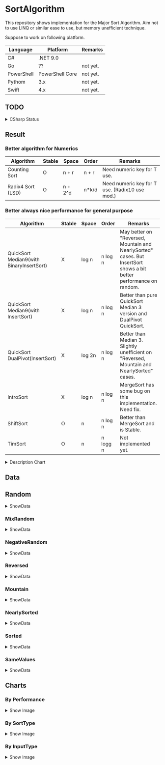 # SortAlgorithm

This repository shows implementation for the Major Sort Algorithm.
Aim not to use LINQ or similar ease to use, but memory unefficient technique.

Suppose to work on following platform.

| Language | Platform | Remarks |
| ---- | ---- | ---- |
| C# | .NET 9.0 |
| Go | ?? | not yet.|
| PowerShell | PowerShell Core | not yet.|
| Pythom | 3.x | not yet.|
| Swift | 4.x | not yet.|

## TODO

<details>
<summary>CSharp Status</summary>

### Implementation

#### Exchange Sort

* [x] BubbleSort
* [x] OddEvenSort
* [x] CocktailShakerSort
  * [x] Optimized
  * [x] Normal
* [x] CombSort
* [x] StoogeSort
* [x] SlowSort
* [x] GnomeSort
  * [x] Optimized
  * [x] Normal
  * [x] Nearly Optimized
  * [x] Unefficient
* [x] StoogeSort
* [x] SlowSort

#### Selection Sort

* [x] SelectionSort
* [x] HeapSort
* [x] CycleSort

#### Insertion Sort

* [x] InsertSort
* [x] BinaryInsertSort
* [x] ShellSort
* [x] BinaryTreeSort

#### Partition Sort (+Exchange Sort)

* [x] QuickSort Median3
* [x] QuickSort Median9
* [x] QuickSort DualPivot
* [x] QuickSort Median3 + Insert
* [x] QuickSort Median9 + Insert
* [x] QuickSort DualPivot + Insert
* [x] QuickSort Median3 + BinaryInsert
* [x] QuickSort Median9 + BinaryInsert
* [x] QuickSort DualPivot + BinaryInsert

#### Merge Sort

* [x] MergeSort
  * [x] Optimized
  * [x] Normal
* [x] ShiftSort
* [x] DropMergeSort

#### Distributed Sort

* [x] BucketSort
  * [x] Int only
  * [x] T
* [x] RadixLSD10Sort
* [x] RadixLSD4Sort
* [x] CountingSort

#### Hybrid Sort

* [x] IntroSortMedian9 (Quick + Heap + Insert)
* [ ] TimSort (Merge + Insert) : WIP

#### Other Sort

* [x] PancakeSort

### Benchmark

* [ ] Benchmark : WIP

### Tests

* [x] UnitTest

### Data

* [x] CSV
* [x] Chart

</details>

## Result

### Better algorithm for Numerics

Algorithm | Stable | Space | Order | Remarks
---- | ---- | ---- | ---- | ----
Counting Sort | O | n + r | n + r | Need numeric key for T use.
Radix4 Sort (LSD) | O | n + 2^d | n*k/d | Need numeric key for T use. (Radix10 use mod.)

### Better always nice performance for general purpose

Algorithm | Stable | Space | Order | Remarks
---- | ---- | ---- | ---- | ----
QuickSort Median9(with BinaryInsertSort) | X | log n | n log n | May better on "Reversed, Mountain and NearlySorted" cases. But InsertSort shows a bit better performance on random.
QuickSort Median9(with InsertSort) | X | log n | n log n | Better than pure QuickSort Median 3 version and DualPivot QuickSort.
QuickSort DualPivot(InsertSort) | X | log 2n | n log n | Better than Median 3. Slightly unefficient on "Reversed, Mountain and NearlySorted" cases.
IntroSort | X | log n | n log n | MergeSort has some bug on this implementation. Need fix.
ShiftSort | O | n | n log n | Better than MergeSort and is Stable.
TimSort | O | n | n logg n | Not implemented yet.

<details>
<summary>Description Chart</summary>

![](images/all.png)
![](images/by_performance/better_onlogn.png)

</details>

## Data

## Random

<details>
<summary>ShowData</summary>

#### Size : 100

InputType | ArraySize | IsSorted | SortType | Algorithm | IndexAccessCount | CompareCount | SwapCount
---- | ---- | ---- | ---- | ---- | ---- | ---- | ----
Random | 100 | True | Exchange | BubbleSort | 4950 | 4950 | 2061
Random | 100 | True | Exchange | OddEvenSort | 4752 | 4752 | 2061
Random | 100 | True | Exchange | CocktailShakerSort | 2968 | 2968 | 2061
Random | 100 | True | Exchange | CocktailShakerSort2 | 3519 | 3519 | 2061
Random | 100 | True | Exchange | CombSort | 1294 | 1294 | 230
Random | 100 | True | Exchange | CycleSort | 14321 | 14377 | 99
Random | 100 | True | Exchange | StoogeSort | 4950 | 4950 | 2061
Random | 100 | True | Exchange | SlowSort | 1795978 | 1795978 | 1931
Random | 100 | True | Exchange | GnomeSort | 2161 | 2061 | 2061
Random | 100 | True | Exchange | GnomeSort1 | 4213 | 4213 | 2061
Random | 100 | True | Exchange | GnomeSort2 | 2059 | 2152 | 2061
Random | 100 | True | Exchange | GnomeSort3 | 4222 | 4222 | 2061
Random | 100 | True | Selection | SelectionSort | 4950 | 4950 | 100
Random | 100 | True | Selection | HeapSort | 733 | 1081 | 639
Random | 100 | True | Insertion | InsertSort | 2061 | 2061 | 2061
Random | 100 | True | Insertion | BinaryInsertSort | 2790 | 531 | 2160
Random | 100 | True | Insertion | ShellSort | 432 | 282 | 432
Random | 100 | True | Insertion | BinaryTreeSort | 100 | 662 | 0
Random | 100 | True | Partition | QuickSortMedian3 | 415 | 709 | 211
Random | 100 | True | Partition | QuickSortMedian9 | 301 | 1182 | 225
Random | 100 | True | Partition | QuickDualPivotSort | 380 | 472 | 322
Random | 100 | True | Partition | QuickSortMedian3Insert | 341 | 351 | 105
Random | 100 | True | Partition | QuickSortMedian9Insert | 212 | 286 | 109
Random | 100 | True | Partition | QuickDualPivotSortInsert | 252 | 284 | 187
Random | 100 | True | Partition | QuickSortMedian3BinaryInsert | 410 | 396 | 113
Random | 100 | True | Partition | QuickSortMedian9BinaryInsert | 288 | 335 | 118
Random | 100 | True | Partition | QuickDualPivotSortBinaryInsert | 252 | 284 | 187
Random | 100 | True | Merge | MergeSort | 528 | 538 | 611
Random | 100 | True | Merge | MergeSort2 | 771 | 529 | 672
Random | 100 | True | Merge | ShiftSort | 887 | 663 | 13
Random | 100 | True | Distributed | BucketSort | 200 | 100 | 0
Random | 100 | True | Distributed | RadixLSD10Sort | 420 | 200 | 0
Random | 100 | True | Distributed | RadixLSD4Sort | 2787 | 0 | 0
Random | 100 | True | Distributed | CountingSort | 399 | 0 | 0
Random | 100 | True | Hybrid | IntroSortMedian9 | 275 | 333 | 122

#### Size : 1000

InputType | ArraySize | IsSorted | SortType | Algorithm | IndexAccessCount | CompareCount | SwapCount
---- | ---- | ---- | ---- | ---- | ---- | ---- | ----
Random | 1000 | True | Exchange | BubbleSort | 499500 | 499500 | 253232
Random | 1000 | True | Exchange | OddEvenSort | 480519 | 480519 | 253232
Random | 1000 | True | Exchange | CocktailShakerSort | 337069 | 337069 | 253232
Random | 1000 | True | Exchange | CocktailShakerSort2 | 384540 | 384540 | 253232
Random | 1000 | True | Exchange | CombSort | 22703 | 22703 | 4118
Random | 1000 | True | Exchange | CycleSort | 1486526 | 1486985 | 999
Random | 1000 | True | Exchange | StoogeSort | 499500 | 499500 | 253232
Random | 1000 | True | Exchange | GnomeSort | 254232 | 253232 | 253232
Random | 1000 | True | Exchange | GnomeSort1 | 507450 | 507450 | 253232
Random | 1000 | True | Exchange | GnomeSort2 | 253226 | 254218 | 253232
Random | 1000 | True | Exchange | GnomeSort3 | 507464 | 507464 | 253232
Random | 1000 | True | Selection | SelectionSort | 499500 | 499500 | 1000
Random | 1000 | True | Selection | HeapSort | 10570 | 17212 | 9578
Random | 1000 | True | Insertion | InsertSort | 253232 | 253232 | 253232
Random | 1000 | True | Insertion | BinaryInsertSort | 263812 | 8582 | 254231
Random | 1000 | True | Insertion | ShellSort | 9657 | 4821 | 9657
Random | 1000 | True | Insertion | BinaryTreeSort | 1000 | 10825 | 0
Random | 1000 | True | Partition | QuickSortMedian3 | 7054 | 10046 | 2820
Random | 1000 | True | Partition | QuickSortMedian9 | 4892 | 13902 | 2995
Random | 1000 | True | Partition | QuickDualPivotSort | 6352 | 8336 | 4816
Random | 1000 | True | Partition | QuickSortMedian3Insert | 5621 | 5843 | 1655
Random | 1000 | True | Partition | QuickSortMedian9Insert | 3673 | 4541 | 1647
Random | 1000 | True | Partition | QuickDualPivotSortInsert | 5326 | 6702 | 3454
Random | 1000 | True | Partition | QuickSortMedian3BinaryInsert | 5752 | 5941 | 1666
Random | 1000 | True | Partition | QuickSortMedian9BinaryInsert | 3731 | 4584 | 1652
Random | 1000 | True | Partition | QuickDualPivotSortBinaryInsert | 5326 | 6702 | 3454
Random | 1000 | True | Merge | MergeSort | 6703 | 8715 | 9375
Random | 1000 | True | Merge | MergeSort2 | 10975 | 8722 | 9976
Random | 1000 | True | Merge | ShiftSort | 15037 | 11050 | 195
Random | 1000 | True | Distributed | BucketSort | 2000 | 1000 | 0
Random | 1000 | True | Distributed | RadixLSD10Sort | 6030 | 3000 | 0
Random | 1000 | True | Distributed | RadixLSD4Sort | 9790 | 0 | 0
Random | 1000 | True | Distributed | CountingSort | 3999 | 0 | 0
Random | 1000 | True | Hybrid | IntroSortMedian9 | 3789 | 4600 | 1636

#### Size : 10000

InputType | ArraySize | IsSorted | SortType | Algorithm | IndexAccessCount | CompareCount | SwapCount
---- | ---- | ---- | ---- | ---- | ---- | ---- | ----
Random | 10000 | True | Exchange | BubbleSort | 49995000 | 49995000 | 24947124
Random | 10000 | True | Exchange | OddEvenSort | 49455054 | 49455054 | 24947124
Random | 10000 | True | Exchange | CocktailShakerSort | 33349697 | 33349697 | 24947124
Random | 10000 | True | Exchange | CocktailShakerSort2 | 37557422 | 37557422 | 24947124
Random | 10000 | True | Exchange | CombSort | 306727 | 306727 | 59027
Random | 10000 | True | Exchange | CycleSort | 149772581 | 149777486 | 9998
Random | 10000 | True | Exchange | StoogeSort | 49995000 | 49995000 | 24947124
Random | 10000 | True | Exchange | GnomeSort | 24957124 | 24947124 | 24947124
Random | 10000 | True | Exchange | GnomeSort1 | 49904244 | 49904244 | 24947124
Random | 10000 | True | Exchange | GnomeSort2 | 24947131 | 24957120 | 24947124
Random | 10000 | True | Exchange | GnomeSort3 | 49904248 | 49904248 | 24947124
Random | 10000 | True | Selection | SelectionSort | 49995000 | 49995000 | 10000
Random | 10000 | True | Selection | HeapSort | 139586 | 239415 | 129597
Random | 10000 | True | Insertion | InsertSort | 24947124 | 24947124 | 24947124
Random | 10000 | True | Insertion | BinaryInsertSort | 25086140 | 119018 | 24957123
Random | 10000 | True | Insertion | ShellSort | 158311 | 75084 | 158311
Random | 10000 | True | Insertion | BinaryTreeSort | 10000 | 158231 | 0
Random | 10000 | True | Partition | QuickSortMedian3 | 111247 | 141238 | 35510
Random | 10000 | True | Partition | QuickSortMedian9 | 68368 | 158246 | 37934
Random | 10000 | True | Partition | QuickDualPivotSort | 91626 | 126247 | 69744
Random | 10000 | True | Partition | QuickSortMedian3Insert | 96134 | 98563 | 23530
Random | 10000 | True | Partition | QuickSortMedian9Insert | 55971 | 64919 | 24565
Random | 10000 | True | Partition | QuickDualPivotSortInsert | 81560 | 110112 | 56201
Random | 10000 | True | Partition | QuickSortMedian3BinaryInsert | 96347 | 98734 | 23544
Random | 10000 | True | Partition | QuickSortMedian9BinaryInsert | 56091 | 65015 | 24573
Random | 10000 | True | Partition | QuickDualPivotSortBinaryInsert | 81560 | 110112 | 56201
Random | 10000 | True | Merge | MergeSort | 86556 | 120479 | 128028
Random | 10000 | True | Merge | MergeSort2 | 143615 | 120434 | 133616
Random | 10000 | True | Merge | ShiftSort | 208659 | 154270 | 1626
Random | 10000 | True | Distributed | BucketSort | 20000 | 10000 | 0
Random | 10000 | True | Distributed | RadixLSD10Sort | 80040 | 40000 | 0
Random | 10000 | True | Distributed | RadixLSD4Sort | 81750 | 0 | 0
Random | 10000 | True | Distributed | CountingSort | 39999 | 0 | 0
Random | 10000 | True | Hybrid | IntroSortMedian9 | 59865 | 68706 | 24219

</details>

### MixRandom

<details>
<summary>ShowData</summary>

##### Size : 100

InputType | ArraySize | IsSorted | SortType | Algorithm | IndexAccessCount | CompareCount | SwapCount
---- | ---- | ---- | ---- | ---- | ---- | ---- | ----
MixRandom | 100 | True | Exchange | BubbleSort | 4950 | 4950 | 2353
MixRandom | 100 | True | Exchange | OddEvenSort | 4851 | 4851 | 2353
MixRandom | 100 | True | Exchange | CocktailShakerSort | 3376 | 3376 | 2353
MixRandom | 100 | True | Exchange | CocktailShakerSort2 | 4004 | 4004 | 2353
MixRandom | 100 | True | Exchange | CombSort | 1195 | 1195 | 260
MixRandom | 100 | True | Exchange | CycleSort | 14553 | 14602 | 97
MixRandom | 100 | True | Exchange | StoogeSort | 4950 | 4950 | 2353
MixRandom | 100 | True | Exchange | SlowSort | 1795978 | 1795978 | 2096
MixRandom | 100 | True | Exchange | GnomeSort | 2453 | 2353 | 2353
MixRandom | 100 | True | Exchange | GnomeSort1 | 4804 | 4804 | 2353
MixRandom | 100 | True | Exchange | GnomeSort2 | 2360 | 2451 | 2353
MixRandom | 100 | True | Exchange | GnomeSort3 | 4806 | 4806 | 2353
MixRandom | 100 | True | Selection | SelectionSort | 4950 | 4950 | 100
MixRandom | 100 | True | Selection | HeapSort | 745 | 1093 | 652
MixRandom | 100 | True | Insertion | InsertSort | 2353 | 2353 | 2353
MixRandom | 100 | True | Insertion | BinaryInsertSort | 3072 | 521 | 2452
MixRandom | 100 | True | Insertion | ShellSort | 455 | 282 | 455
MixRandom | 100 | True | Insertion | BinaryTreeSort | 100 | 648 | 0
MixRandom | 100 | True | Partition | QuickSortMedian3 | 385 | 678 | 212
MixRandom | 100 | True | Partition | QuickSortMedian9 | 320 | 1210 | 209
MixRandom | 100 | True | Partition | QuickDualPivotSort | 327 | 462 | 292
MixRandom | 100 | True | Partition | QuickSortMedian3Insert | 239 | 252 | 107
MixRandom | 100 | True | Partition | QuickSortMedian9Insert | 221 | 281 | 111
MixRandom | 100 | True | Partition | QuickDualPivotSortInsert | 228 | 302 | 152
MixRandom | 100 | True | Partition | QuickSortMedian3BinaryInsert | 290 | 285 | 113
MixRandom | 100 | True | Partition | QuickSortMedian9BinaryInsert | 329 | 350 | 124
MixRandom | 100 | True | Partition | QuickDualPivotSortBinaryInsert | 228 | 302 | 152
MixRandom | 100 | True | Merge | MergeSort | 526 | 542 | 613
MixRandom | 100 | True | Merge | MergeSort2 | 771 | 532 | 672
MixRandom | 100 | True | Merge | ShiftSort | 860 | 646 | 9
MixRandom | 100 | True | Distributed | BucketSort | 200 | 100 | 0
MixRandom | 100 | True | Distributed | RadixLSD10Sort | 552 | 0 | 0
MixRandom | 100 | True | Distributed | RadixLSD4Sort | 3806 | 400 | 0
MixRandom | 100 | True | Distributed | CountingSort | 502 | 0 | 0
MixRandom | 100 | True | Hybrid | IntroSortMedian9 | 192 | 269 | 100

#### Size : 1000

InputType | ArraySize | IsSorted | SortType | Algorithm | IndexAccessCount | CompareCount | SwapCount
---- | ---- | ---- | ---- | ---- | ---- | ---- | ----
MixRandom | 1000 | True | Exchange | BubbleSort | 499500 | 499500 | 246900
MixRandom | 1000 | True | Exchange | OddEvenSort | 486513 | 486513 | 246900
MixRandom | 1000 | True | Exchange | CocktailShakerSort | 331613 | 331613 | 246900
MixRandom | 1000 | True | Exchange | CocktailShakerSort2 | 376740 | 376740 | 246900
MixRandom | 1000 | True | Exchange | CombSort | 21704 | 21704 | 3982
MixRandom | 1000 | True | Exchange | CycleSort | 1484143 | 1484626 | 1000
MixRandom | 1000 | True | Exchange | StoogeSort | 499500 | 499500 | 246900
MixRandom | 1000 | True | Exchange | GnomeSort | 247900 | 246900 | 246900
MixRandom | 1000 | True | Exchange | GnomeSort1 | 494792 | 494792 | 246900
MixRandom | 1000 | True | Exchange | GnomeSort2 | 246899 | 247892 | 246900
MixRandom | 1000 | True | Exchange | GnomeSort3 | 494800 | 494800 | 246900
MixRandom | 1000 | True | Selection | SelectionSort | 499500 | 499500 | 1000
MixRandom | 1000 | True | Selection | HeapSort | 10608 | 17279 | 9615
MixRandom | 1000 | True | Insertion | InsertSort | 246900 | 246900 | 246900
MixRandom | 1000 | True | Insertion | BinaryInsertSort | 257470 | 8572 | 247899
MixRandom | 1000 | True | Insertion | ShellSort | 9093 | 4821 | 9093
MixRandom | 1000 | True | Insertion | BinaryTreeSort | 1000 | 10199 | 0
MixRandom | 1000 | True | Partition | QuickSortMedian3 | 7289 | 10278 | 2802
MixRandom | 1000 | True | Partition | QuickSortMedian9 | 4994 | 14004 | 2966
MixRandom | 1000 | True | Partition | QuickDualPivotSort | 6059 | 8484 | 5081
MixRandom | 1000 | True | Partition | QuickSortMedian3Insert | 5699 | 5912 | 1618
MixRandom | 1000 | True | Partition | QuickSortMedian9Insert | 3815 | 4689 | 1681
MixRandom | 1000 | True | Partition | QuickDualPivotSortInsert | 5118 | 6909 | 3703
MixRandom | 1000 | True | Partition | QuickSortMedian3BinaryInsert | 5794 | 5983 | 1626
MixRandom | 1000 | True | Partition | QuickSortMedian9BinaryInsert | 3933 | 4777 | 1691
MixRandom | 1000 | True | Partition | QuickDualPivotSortBinaryInsert | 5118 | 6909 | 3703
MixRandom | 1000 | True | Merge | MergeSort | 6676 | 8736 | 9369
MixRandom | 1000 | True | Merge | MergeSort2 | 10975 | 8739 | 9976
MixRandom | 1000 | True | Merge | ShiftSort | 14833 | 10855 | 162
MixRandom | 1000 | True | Distributed | BucketSort | 2000 | 1000 | 0
MixRandom | 1000 | True | Distributed | RadixLSD10Sort | 7072 | 0 | 0
MixRandom | 1000 | True | Distributed | RadixLSD4Sort | 10624 | 4000 | 0
MixRandom | 1000 | True | Distributed | CountingSort | 5009 | 0 | 0
MixRandom | 1000 | True | Hybrid | IntroSortMedian9 | 4408 | 5280 | 1655

#### Size : 10000

InputType | ArraySize | IsSorted | SortType | Algorithm | IndexAccessCount | CompareCount | SwapCount
---- | ---- | ---- | ---- | ---- | ---- | ---- | ----
MixRandom | 10000 | True | Exchange | BubbleSort | 49995000 | 49995000 | 24688139
MixRandom | 10000 | True | Exchange | OddEvenSort | 49695030 | 49695030 | 24688139
MixRandom | 10000 | True | Exchange | CocktailShakerSort | 33040970 | 33040970 | 24688139
MixRandom | 10000 | True | Exchange | CocktailShakerSort2 | 37407347 | 37407347 | 24688139
MixRandom | 10000 | True | Exchange | CombSort | 306727 | 306727 | 58477
MixRandom | 10000 | True | Exchange | CycleSort | 149663752 | 149668801 | 9999
MixRandom | 10000 | True | Exchange | StoogeSort | 49995000 | 49995000 | 24688139
MixRandom | 10000 | True | Exchange | GnomeSort | 24698139 | 24688139 | 24688139
MixRandom | 10000 | True | Exchange | GnomeSort1 | 49386266 | 49386266 | 24688139
MixRandom | 10000 | True | Exchange | GnomeSort2 | 24688133 | 24698127 | 24688139
MixRandom | 10000 | True | Exchange | GnomeSort3 | 49386278 | 49386278 | 24688139
MixRandom | 10000 | True | Selection | SelectionSort | 49995000 | 49995000 | 10000
MixRandom | 10000 | True | Selection | HeapSort | 139531 | 239289 | 129538
MixRandom | 10000 | True | Insertion | InsertSort | 24688139 | 24688139 | 24688139
MixRandom | 10000 | True | Insertion | BinaryInsertSort | 24827153 | 119016 | 24698138
MixRandom | 10000 | True | Insertion | ShellSort | 156459 | 75084 | 156459
MixRandom | 10000 | True | Insertion | BinaryTreeSort | 10000 | 158147 | 0
MixRandom | 10000 | True | Partition | QuickSortMedian3 | 104424 | 134411 | 35695
MixRandom | 10000 | True | Partition | QuickSortMedian9 | 66974 | 156784 | 38074
MixRandom | 10000 | True | Partition | QuickDualPivotSort | 94235 | 130818 | 75901
MixRandom | 10000 | True | Partition | QuickSortMedian3Insert | 88809 | 91182 | 23590
MixRandom | 10000 | True | Partition | QuickSortMedian9Insert | 54571 | 63477 | 24662
MixRandom | 10000 | True | Partition | QuickDualPivotSortInsert | 84245 | 114702 | 62495
MixRandom | 10000 | True | Partition | QuickSortMedian3BinaryInsert | 88899 | 91254 | 23596
MixRandom | 10000 | True | Partition | QuickSortMedian9BinaryInsert | 54736 | 63609 | 24673
MixRandom | 10000 | True | Partition | QuickDualPivotSortBinaryInsert | 84245 | 114702 | 62495
MixRandom | 10000 | True | Merge | MergeSort | 86706 | 120357 | 128056
MixRandom | 10000 | True | Merge | MergeSort2 | 143615 | 120312 | 133616
MixRandom | 10000 | True | Merge | ShiftSort | 210398 | 156079 | 1691
MixRandom | 10000 | True | Distributed | BucketSort | 20000 | 10000 | 0
MixRandom | 10000 | True | Distributed | RadixLSD10Sort | 90093 | 0 | 0
MixRandom | 10000 | True | Distributed | RadixLSD4Sort | 82516 | 40000 | 0
MixRandom | 10000 | True | Distributed | CountingSort | 50006 | 0 | 0
MixRandom | 10000 | True | Hybrid | IntroSortMedian9 | 58841 | 67580 | 24246

</details>

### NegativeRandom

<details>
<summary>ShowData</summary>

#### Size : 100

InputType | ArraySize | IsSorted | SortType | Algorithm | IndexAccessCount | CompareCount | SwapCount
---- | ---- | ---- | ---- | ---- | ---- | ---- | ----
NegativeRandom | 100 | True | Exchange | BubbleSort | 4950 | 4950 | 2335
NegativeRandom | 100 | True | Exchange | OddEvenSort | 4554 | 4554 | 2335
NegativeRandom | 100 | True | Exchange | CocktailShakerSort | 3238 | 3238 | 2335
NegativeRandom | 100 | True | Exchange | CocktailShakerSort2 | 3725 | 3725 | 2335
NegativeRandom | 100 | True | Exchange | CombSort | 1294 | 1294 | 249
NegativeRandom | 100 | True | Exchange | CycleSort | 13824 | 13852 | 100
NegativeRandom | 100 | True | Exchange | StoogeSort | 4950 | 4950 | 2335
NegativeRandom | 100 | True | Exchange | SlowSort | 1795978 | 1795978 | 2214
NegativeRandom | 100 | True | Exchange | GnomeSort | 2435 | 2335 | 2335
NegativeRandom | 100 | True | Exchange | GnomeSort1 | 4765 | 4765 | 2335
NegativeRandom | 100 | True | Exchange | GnomeSort2 | 2336 | 2430 | 2335
NegativeRandom | 100 | True | Exchange | GnomeSort3 | 4770 | 4770 | 2335
NegativeRandom | 100 | True | Selection | SelectionSort | 4950 | 4950 | 100
NegativeRandom | 100 | True | Selection | HeapSort | 704 | 1052 | 611
NegativeRandom | 100 | True | Insertion | InsertSort | 2335 | 2335 | 2335
NegativeRandom | 100 | True | Insertion | BinaryInsertSort | 3071 | 538 | 2434
NegativeRandom | 100 | True | Insertion | ShellSort | 489 | 282 | 489
NegativeRandom | 100 | True | Insertion | BinaryTreeSort | 100 | 607 | 0
NegativeRandom | 100 | True | Partition | QuickSortMedian3 | 353 | 644 | 209
NegativeRandom | 100 | True | Partition | QuickSortMedian9 | 292 | 1177 | 221
NegativeRandom | 100 | True | Partition | QuickDualPivotSort | 378 | 472 | 289
NegativeRandom | 100 | True | Partition | QuickSortMedian3Insert | 230 | 240 | 98
NegativeRandom | 100 | True | Partition | QuickSortMedian9Insert | 217 | 279 | 124
NegativeRandom | 100 | True | Partition | QuickDualPivotSortInsert | 281 | 326 | 164
NegativeRandom | 100 | True | Partition | QuickSortMedian3BinaryInsert | 290 | 279 | 105
NegativeRandom | 100 | True | Partition | QuickSortMedian9BinaryInsert | 328 | 351 | 137
NegativeRandom | 100 | True | Partition | QuickDualPivotSortBinaryInsert | 281 | 326 | 164
NegativeRandom | 100 | True | Merge | MergeSort | 539 | 536 | 620
NegativeRandom | 100 | True | Merge | MergeSort2 | 771 | 539 | 672
NegativeRandom | 100 | True | Merge | ShiftSort | 868 | 647 | 20
NegativeRandom | 100 | True | Distributed | BucketSort | 200 | 100 | 0
NegativeRandom | 100 | True | Distributed | RadixLSD10Sort | 798 | 0 | 0
NegativeRandom | 100 | True | Distributed | RadixLSD4Sort | 3801 | 400 | 0
NegativeRandom | 100 | True | Distributed | CountingSort | 605 | 0 | 0
NegativeRandom | 100 | True | Hybrid | IntroSortMedian9 | 212 | 304 | 97

#### Size : 1000

InputType | ArraySize | IsSorted | SortType | Algorithm | IndexAccessCount | CompareCount | SwapCount
---- | ---- | ---- | ---- | ---- | ---- | ---- | ----
NegativeRandom | 1000 | True | Exchange | BubbleSort | 499500 | 499500 | 252723
NegativeRandom | 1000 | True | Exchange | OddEvenSort | 481518 | 481518 | 252723
NegativeRandom | 1000 | True | Exchange | CocktailShakerSort | 338816 | 338816 | 252723
NegativeRandom | 1000 | True | Exchange | CocktailShakerSort2 | 385497 | 385497 | 252723
NegativeRandom | 1000 | True | Exchange | CombSort | 21704 | 21704 | 4045
NegativeRandom | 1000 | True | Exchange | CycleSort | 1484619 | 1485085 | 998
NegativeRandom | 1000 | True | Exchange | StoogeSort | 499500 | 499500 | 252723
NegativeRandom | 1000 | True | Exchange | GnomeSort | 253723 | 252723 | 252723
NegativeRandom | 1000 | True | Exchange | GnomeSort1 | 506441 | 506441 | 252723
NegativeRandom | 1000 | True | Exchange | GnomeSort2 | 252726 | 253718 | 252723
NegativeRandom | 1000 | True | Exchange | GnomeSort3 | 506446 | 506446 | 252723
NegativeRandom | 1000 | True | Selection | SelectionSort | 499500 | 499500 | 1000
NegativeRandom | 1000 | True | Selection | HeapSort | 10598 | 17241 | 9605
NegativeRandom | 1000 | True | Insertion | InsertSort | 252723 | 252723 | 252723
NegativeRandom | 1000 | True | Insertion | BinaryInsertSort | 263314 | 8593 | 253722
NegativeRandom | 1000 | True | Insertion | ShellSort | 8829 | 4821 | 8829
NegativeRandom | 1000 | True | Insertion | BinaryTreeSort | 1000 | 12805 | 0
NegativeRandom | 1000 | True | Partition | QuickSortMedian3 | 6861 | 9848 | 2816
NegativeRandom | 1000 | True | Partition | QuickSortMedian9 | 4934 | 13893 | 2975
NegativeRandom | 1000 | True | Partition | QuickDualPivotSort | 6553 | 8694 | 4713
NegativeRandom | 1000 | True | Partition | QuickSortMedian3Insert | 5299 | 5489 | 1651
NegativeRandom | 1000 | True | Partition | QuickSortMedian9Insert | 3668 | 4576 | 1672
NegativeRandom | 1000 | True | Partition | QuickDualPivotSortInsert | 5501 | 6993 | 3348
NegativeRandom | 1000 | True | Partition | QuickSortMedian3BinaryInsert | 5440 | 5594 | 1663
NegativeRandom | 1000 | True | Partition | QuickSortMedian9BinaryInsert | 3750 | 4637 | 1679
NegativeRandom | 1000 | True | Partition | QuickDualPivotSortBinaryInsert | 5501 | 6993 | 3348
NegativeRandom | 1000 | True | Merge | MergeSort | 6706 | 8683 | 9346
NegativeRandom | 1000 | True | Merge | MergeSort2 | 10975 | 8717 | 9976
NegativeRandom | 1000 | True | Merge | ShiftSort | 14715 | 10802 | 180
NegativeRandom | 1000 | True | Distributed | BucketSort | 2000 | 1000 | 0
NegativeRandom | 1000 | True | Distributed | RadixLSD10Sort | 9128 | 0 | 0
NegativeRandom | 1000 | True | Distributed | RadixLSD4Sort | 10815 | 4000 | 0
NegativeRandom | 1000 | True | Distributed | CountingSort | 6005 | 0 | 0
NegativeRandom | 1000 | True | Hybrid | IntroSortMedian9 | 4058 | 4944 | 1672

#### Size : 10000

InputType | ArraySize | IsSorted | SortType | Algorithm | IndexAccessCount | CompareCount | SwapCount
---- | ---- | ---- | ---- | ---- | ---- | ---- | ----
NegativeRandom | 10000 | True | Exchange | BubbleSort | 49995000 | 49995000 | 24800886
NegativeRandom | 10000 | True | Exchange | OddEvenSort | 49925007 | 49925007 | 24800886
NegativeRandom | 10000 | True | Exchange | CocktailShakerSort | 33130856 | 33130856 | 24800886
NegativeRandom | 10000 | True | Exchange | CocktailShakerSort2 | 37447455 | 37447455 | 24800886
NegativeRandom | 10000 | True | Exchange | CombSort | 306727 | 306727 | 58986
NegativeRandom | 10000 | True | Exchange | CycleSort | 149827504 | 149832357 | 10000
NegativeRandom | 10000 | True | Exchange | StoogeSort | 49995000 | 49995000 | 24800886
NegativeRandom | 10000 | True | Exchange | GnomeSort | 24810886 | 24800886 | 24800886
NegativeRandom | 10000 | True | Exchange | GnomeSort1 | 49611765 | 49611765 | 24800886
NegativeRandom | 10000 | True | Exchange | GnomeSort2 | 24800887 | 24810879 | 24800886
NegativeRandom | 10000 | True | Exchange | GnomeSort3 | 49611772 | 49611772 | 24800886
NegativeRandom | 10000 | True | Selection | SelectionSort | 49995000 | 49995000 | 10000
NegativeRandom | 10000 | True | Selection | HeapSort | 139467 | 239305 | 129473
NegativeRandom | 10000 | True | Insertion | InsertSort | 24800886 | 24800886 | 24800886
NegativeRandom | 10000 | True | Insertion | BinaryInsertSort | 24939871 | 118987 | 24810885
NegativeRandom | 10000 | True | Insertion | ShellSort | 166655 | 75084 | 166655
NegativeRandom | 10000 | True | Insertion | BinaryTreeSort | 10000 | 164429 | 0
NegativeRandom | 10000 | True | Partition | QuickSortMedian3 | 106166 | 136151 | 35500
NegativeRandom | 10000 | True | Partition | QuickSortMedian9 | 71099 | 160855 | 37646
NegativeRandom | 10000 | True | Partition | QuickDualPivotSort | 96917 | 126604 | 70754
NegativeRandom | 10000 | True | Partition | QuickSortMedian3Insert | 90669 | 92977 | 23440
NegativeRandom | 10000 | True | Partition | QuickSortMedian9Insert | 58546 | 67306 | 24208
NegativeRandom | 10000 | True | Partition | QuickDualPivotSortInsert | 86666 | 110114 | 57216
NegativeRandom | 10000 | True | Partition | QuickSortMedian3BinaryInsert | 90895 | 93158 | 23455
NegativeRandom | 10000 | True | Partition | QuickSortMedian9BinaryInsert | 58666 | 67402 | 24216
NegativeRandom | 10000 | True | Partition | QuickDualPivotSortBinaryInsert | 86666 | 110114 | 57216
NegativeRandom | 10000 | True | Merge | MergeSort | 86789 | 120421 | 128203
NegativeRandom | 10000 | True | Merge | MergeSort2 | 143615 | 120335 | 133616
NegativeRandom | 10000 | True | Merge | ShiftSort | 208489 | 154057 | 1746
NegativeRandom | 10000 | True | Distributed | BucketSort | 20000 | 10000 | 0
NegativeRandom | 10000 | True | Distributed | RadixLSD10Sort | 110158 | 0 | 0
NegativeRandom | 10000 | True | Distributed | RadixLSD4Sort | 82774 | 40000 | 0
NegativeRandom | 10000 | True | Distributed | CountingSort | 60007 | 0 | 0
NegativeRandom | 10000 | True | Hybrid | IntroSortMedian9 | 63312 | 72185 | 23875

</details>

### Reversed

<details>
<summary>ShowData</summary>

#### Size : 100

InputType | ArraySize | IsSorted | SortType | Algorithm | IndexAccessCount | CompareCount | SwapCount
---- | ---- | ---- | ---- | ---- | ---- | ---- | ----
Reversed | 100 | True | Exchange | BubbleSort | 4950 | 4950 | 4950
Reversed | 100 | True | Exchange | OddEvenSort | 5049 | 5049 | 4950
Reversed | 100 | True | Exchange | CocktailShakerSort | 4950 | 4950 | 4950
Reversed | 100 | True | Exchange | CocktailShakerSort2 | 4950 | 4950 | 4950
Reversed | 100 | True | Exchange | CombSort | 1195 | 1195 | 116
Reversed | 100 | True | Exchange | CycleSort | 8774 | 8725 | 100
Reversed | 100 | True | Exchange | StoogeSort | 4950 | 4950 | 4950
Reversed | 100 | True | Exchange | SlowSort | 1795978 | 1795978 | 4950
Reversed | 100 | True | Exchange | GnomeSort | 5050 | 4950 | 4950
Reversed | 100 | True | Exchange | GnomeSort1 | 9900 | 9900 | 4950
Reversed | 100 | True | Exchange | GnomeSort2 | 4851 | 4950 | 4950
Reversed | 100 | True | Exchange | GnomeSort3 | 10000 | 10000 | 4950
Reversed | 100 | True | Selection | SelectionSort | 4950 | 4950 | 100
Reversed | 100 | True | Selection | HeapSort | 614 | 955 | 516
Reversed | 100 | True | Insertion | InsertSort | 4950 | 4950 | 4950
Reversed | 100 | True | Insertion | BinaryInsertSort | 5721 | 573 | 5049
Reversed | 100 | True | Insertion | ShellSort | 474 | 282 | 474
Reversed | 100 | True | Insertion | BinaryTreeSort | 100 | 4950 | 0
Reversed | 100 | True | Partition | QuickSortMedian3 | 1705 | 1995 | 148
Reversed | 100 | True | Partition | QuickSortMedian9 | 474 | 1266 | 148
Reversed | 100 | True | Partition | QuickDualPivotSort | 2450 | 2500 | 150
Reversed | 100 | True | Partition | QuickSortMedian3Insert | 1404 | 1508 | 95
Reversed | 100 | True | Partition | QuickSortMedian9Insert | 201 | 261 | 56
Reversed | 100 | True | Partition | QuickDualPivotSortInsert | 2394 | 2436 | 126
Reversed | 100 | True | Partition | QuickSortMedian3BinaryInsert | 1524 | 1583 | 110
Reversed | 100 | True | Partition | QuickSortMedian9BinaryInsert | 289 | 316 | 67
Reversed | 100 | True | Partition | QuickDualPivotSortBinaryInsert | 2394 | 2436 | 126
Reversed | 100 | True | Merge | MergeSort | 811 | 316 | 672
Reversed | 100 | True | Merge | MergeSort2 | 771 | 356 | 672
Reversed | 100 | True | Merge | ShiftSort | 1114 | 820 | 49
Reversed | 100 | True | Distributed | BucketSort | 200 | 100 | 0
Reversed | 100 | True | Distributed | RadixLSD10Sort | 420 | 200 | 0
Reversed | 100 | True | Distributed | RadixLSD4Sort | 2745 | 0 | 0
Reversed | 100 | True | Distributed | CountingSort | 398 | 0 | 0
Reversed | 100 | True | Hybrid | IntroSortMedian9 | 211 | 266 | 61

#### Size : 1000

InputType | ArraySize | IsSorted | SortType | Algorithm | IndexAccessCount | CompareCount | SwapCount
---- | ---- | ---- | ---- | ---- | ---- | ---- | ----
Reversed | 1000 | True | Exchange | BubbleSort | 499500 | 499500 | 499500
Reversed | 1000 | True | Exchange | OddEvenSort | 500499 | 500499 | 499500
Reversed | 1000 | True | Exchange | CocktailShakerSort | 499500 | 499500 | 499500
Reversed | 1000 | True | Exchange | CocktailShakerSort2 | 499500 | 499500 | 499500
Reversed | 1000 | True | Exchange | CombSort | 20705 | 20705 | 1536
Reversed | 1000 | True | Exchange | CycleSort | 875249 | 874750 | 1000
Reversed | 1000 | True | Exchange | StoogeSort | 499500 | 499500 | 499500
Reversed | 1000 | True | Exchange | GnomeSort | 500500 | 499500 | 499500
Reversed | 1000 | True | Exchange | GnomeSort1 | 999000 | 999000 | 499500
Reversed | 1000 | True | Exchange | GnomeSort2 | 498501 | 499500 | 499500
Reversed | 1000 | True | Exchange | GnomeSort3 | 1000000 | 1000000 | 499500
Reversed | 1000 | True | Selection | SelectionSort | 499500 | 499500 | 1000
Reversed | 1000 | True | Selection | HeapSort | 9314 | 15981 | 8316
Reversed | 1000 | True | Insertion | InsertSort | 499500 | 499500 | 499500
Reversed | 1000 | True | Insertion | BinaryInsertSort | 510475 | 8977 | 500499
Reversed | 1000 | True | Insertion | ShellSort | 5990 | 4821 | 5990
Reversed | 1000 | True | Insertion | BinaryTreeSort | 1000 | 499500 | 0
Reversed | 1000 | True | Partition | QuickSortMedian3 | 167127 | 170114 | 1498
Reversed | 1000 | True | Partition | QuickSortMedian9 | 7978 | 15970 | 1498
Reversed | 1000 | True | Partition | QuickDualPivotSort | 249500 | 250000 | 1500
Reversed | 1000 | True | Partition | QuickSortMedian3Insert | 167240 | 169037 | 1393
Reversed | 1000 | True | Partition | QuickSortMedian9Insert | 5001 | 5456 | 562
Reversed | 1000 | True | Partition | QuickDualPivotSortInsert | 249444 | 249936 | 1476
Reversed | 1000 | True | Partition | QuickSortMedian3BinaryInsert | 167405 | 169157 | 1408
Reversed | 1000 | True | Partition | QuickSortMedian9BinaryInsert | 5155 | 5568 | 576
Reversed | 1000 | True | Partition | QuickDualPivotSortBinaryInsert | 249444 | 249936 | 1476
Reversed | 1000 | True | Merge | MergeSort | 11087 | 4932 | 9976
Reversed | 1000 | True | Merge | MergeSort2 | 10975 | 5044 | 9976
Reversed | 1000 | True | Merge | ShiftSort | 17484 | 13022 | 499
Reversed | 1000 | True | Distributed | BucketSort | 2000 | 1000 | 0
Reversed | 1000 | True | Distributed | RadixLSD10Sort | 6030 | 3000 | 0
Reversed | 1000 | True | Distributed | RadixLSD4Sort | 9786 | 0 | 0
Reversed | 1000 | True | Distributed | CountingSort | 3998 | 0 | 0
Reversed | 1000 | True | Hybrid | IntroSortMedian9 | 5011 | 5514 | 514

#### Size : 10000

InputType | ArraySize | IsSorted | SortType | Algorithm | IndexAccessCount | CompareCount | SwapCount
---- | ---- | ---- | ---- | ---- | ---- | ---- | ----
Reversed | 10000 | True | Exchange | BubbleSort | 49995000 | 49995000 | 49995000
Reversed | 10000 | True | Exchange | OddEvenSort | 50004999 | 50004999 | 49995000
Reversed | 10000 | True | Exchange | CocktailShakerSort | 49995000 | 49995000 | 49995000
Reversed | 10000 | True | Exchange | CocktailShakerSort2 | 49995000 | 49995000 | 49995000
Reversed | 10000 | True | Exchange | CombSort | 296728 | 296728 | 20094
Reversed | 10000 | True | Exchange | CycleSort | 87502499 | 87497500 | 10000
Reversed | 10000 | True | Exchange | StoogeSort | 49995000 | 49995000 | 49995000
Reversed | 10000 | True | Exchange | GnomeSort | 50005000 | 49995000 | 49995000
Reversed | 10000 | True | Exchange | GnomeSort1 | 99990000 | 99990000 | 49995000
Reversed | 10000 | True | Exchange | GnomeSort2 | 49985001 | 49995000 | 49995000
Reversed | 10000 | True | Exchange | GnomeSort3 | 100000000 | 100000000 | 49995000
Reversed | 10000 | True | Selection | SelectionSort | 49995000 | 49995000 | 10000
Reversed | 10000 | True | Selection | HeapSort | 126694 | 226719 | 116696
Reversed | 10000 | True | Insertion | InsertSort | 49995000 | 49995000 | 49995000
Reversed | 10000 | True | Insertion | BinaryInsertSort | 50138615 | 123617 | 50004999
Reversed | 10000 | True | Insertion | ShellSort | 55972 | 75084 | 55972
Reversed | 10000 | True | Insertion | BinaryTreeSort | 10000 | 49995000 | 0
Reversed | 10000 | True | Partition | QuickSortMedian3 | 16671462 | 16701445 | 14998
Reversed | 10000 | True | Partition | QuickSortMedian9 | 113618 | 193610 | 14998
Reversed | 10000 | True | Partition | QuickDualPivotSort | 24995000 | 25000000 | 15000
Reversed | 10000 | True | Partition | QuickSortMedian3Insert | 16680156 | 16699853 | 14845
Reversed | 10000 | True | Partition | QuickSortMedian9Insert | 90001 | 97170 | 6022
Reversed | 10000 | True | Partition | QuickDualPivotSortInsert | 24994944 | 24999936 | 14976
Reversed | 10000 | True | Partition | QuickSortMedian3BinaryInsert | 16680381 | 16700033 | 14860
Reversed | 10000 | True | Partition | QuickSortMedian9BinaryInsert | 90121 | 97266 | 6030
Reversed | 10000 | True | Partition | QuickDualPivotSortBinaryInsert | 24994944 | 24999936 | 14976
Reversed | 10000 | True | Merge | MergeSort | 148015 | 64608 | 133616
Reversed | 10000 | True | Merge | MergeSort2 | 143615 | 69008 | 133616
Reversed | 10000 | True | Merge | ShiftSort | 242280 | 180856 | 4999
Reversed | 10000 | True | Distributed | BucketSort | 20000 | 10000 | 0
Reversed | 10000 | True | Distributed | RadixLSD10Sort | 80040 | 40000 | 0
Reversed | 10000 | True | Distributed | RadixLSD4Sort | 81750 | 0 | 0
Reversed | 10000 | True | Distributed | CountingSort | 39998 | 0 | 0
Reversed | 10000 | True | Hybrid | IntroSortMedian9 | 90001 | 98184 | 5008

</details>


### Mountain

<details>
<summary>ShowData</summary>

#### Size : 100

InputType | ArraySize | IsSorted | SortType | Algorithm | IndexAccessCount | CompareCount | SwapCount
---- | ---- | ---- | ---- | ---- | ---- | ---- | ----
Mountain | 100 | True | Exchange | BubbleSort | 4950 | 4950 | 2450
Mountain | 100 | True | Exchange | OddEvenSort | 4950 | 4950 | 2450
Mountain | 100 | True | Exchange | CocktailShakerSort | 3333 | 3333 | 2450
Mountain | 100 | True | Exchange | CocktailShakerSort2 | 4454 | 4454 | 2450
Mountain | 100 | True | Exchange | CombSort | 1195 | 1195 | 149
Mountain | 100 | True | Exchange | CycleSort | 14555 | 14602 | 98
Mountain | 100 | True | Exchange | StoogeSort | 4950 | 4950 | 2450
Mountain | 100 | True | Exchange | SlowSort | 1795978 | 1795978 | 2450
Mountain | 100 | True | Exchange | GnomeSort | 2550 | 2450 | 2450
Mountain | 100 | True | Exchange | GnomeSort1 | 4999 | 4999 | 2450
Mountain | 100 | True | Exchange | GnomeSort2 | 2500 | 2549 | 2450
Mountain | 100 | True | Exchange | GnomeSort3 | 5000 | 5000 | 2450
Mountain | 100 | True | Selection | SelectionSort | 4950 | 4950 | 100
Mountain | 100 | True | Selection | HeapSort | 767 | 1097 | 718
Mountain | 100 | True | Insertion | InsertSort | 2450 | 2450 | 2450
Mountain | 100 | True | Insertion | BinaryInsertSort | 3154 | 506 | 2549
Mountain | 100 | True | Insertion | ShellSort | 280 | 282 | 280
Mountain | 100 | True | Insertion | BinaryTreeSort | 100 | 2549 | 0
Mountain | 100 | True | Partition | QuickSortMedian3 | 833 | 1125 | 209
Mountain | 100 | True | Partition | QuickSortMedian9 | 324 | 1192 | 215
Mountain | 100 | True | Partition | QuickDualPivotSort | 592 | 1008 | 677
Mountain | 100 | True | Partition | QuickSortMedian3Insert | 682 | 692 | 133
Mountain | 100 | True | Partition | QuickSortMedian9Insert | 238 | 307 | 120
Mountain | 100 | True | Partition | QuickDualPivotSortInsert | 516 | 872 | 525
Mountain | 100 | True | Partition | QuickSortMedian3BinaryInsert | 775 | 752 | 144
Mountain | 100 | True | Partition | QuickSortMedian9BinaryInsert | 322 | 361 | 130
Mountain | 100 | True | Partition | QuickDualPivotSortBinaryInsert | 516 | 872 | 525
Mountain | 100 | True | Merge | MergeSort | 609 | 385 | 539
Mountain | 100 | True | Merge | MergeSort2 | 771 | 385 | 672
Mountain | 100 | True | Merge | ShiftSort | 650 | 518 | 24
Mountain | 100 | True | Distributed | BucketSort | 200 | 100 | 0
Mountain | 100 | True | Distributed | RadixLSD10Sort | 425 | 200 | 0
Mountain | 100 | True | Distributed | RadixLSD4Sort | 2795 | 0 | 0
Mountain | 100 | True | Distributed | CountingSort | 349 | 0 | 0
Mountain | 100 | True | Hybrid | IntroSortMedian9 | 203 | 273 | 104

#### Size : 1000

InputType | ArraySize | IsSorted | SortType | Algorithm | IndexAccessCount | CompareCount | SwapCount
---- | ---- | ---- | ---- | ---- | ---- | ---- | ----
Mountain | 1000 | True | Exchange | BubbleSort | 499500 | 499500 | 249500
Mountain | 1000 | True | Exchange | OddEvenSort | 499500 | 499500 | 249500
Mountain | 1000 | True | Exchange | CocktailShakerSort | 333333 | 333333 | 249500
Mountain | 1000 | True | Exchange | CocktailShakerSort2 | 444554 | 444554 | 249500
Mountain | 1000 | True | Exchange | CombSort | 20705 | 20705 | 2339
Mountain | 1000 | True | Exchange | CycleSort | 1469567 | 1470038 | 998
Mountain | 1000 | True | Exchange | StoogeSort | 499500 | 499500 | 249500
Mountain | 1000 | True | Exchange | GnomeSort | 250500 | 249500 | 249500
Mountain | 1000 | True | Exchange | GnomeSort1 | 499999 | 499999 | 249500
Mountain | 1000 | True | Exchange | GnomeSort2 | 250000 | 250499 | 249500
Mountain | 1000 | True | Exchange | GnomeSort3 | 500000 | 500000 | 249500
Mountain | 1000 | True | Selection | SelectionSort | 499500 | 499500 | 1000
Mountain | 1000 | True | Selection | HeapSort | 12495 | 19020 | 11996
Mountain | 1000 | True | Insertion | InsertSort | 249500 | 249500 | 249500
Mountain | 1000 | True | Insertion | BinaryInsertSort | 259784 | 8286 | 250499
Mountain | 1000 | True | Insertion | ShellSort | 3999 | 4821 | 3999
Mountain | 1000 | True | Insertion | BinaryTreeSort | 1000 | 250499 | 0
Mountain | 1000 | True | Partition | QuickSortMedian3 | 19300 | 22289 | 2879
Mountain | 1000 | True | Partition | QuickSortMedian9 | 5233 | 14039 | 2939
Mountain | 1000 | True | Partition | QuickDualPivotSort | 23130 | 32482 | 24040
Mountain | 1000 | True | Partition | QuickSortMedian3Insert | 17529 | 17775 | 1858
Mountain | 1000 | True | Partition | QuickSortMedian9Insert | 3971 | 4813 | 1701
Mountain | 1000 | True | Partition | QuickDualPivotSortInsert | 22690 | 31642 | 22840
Mountain | 1000 | True | Partition | QuickSortMedian3BinaryInsert | 17706 | 17907 | 1873
Mountain | 1000 | True | Partition | QuickSortMedian9BinaryInsert | 4086 | 4898 | 1711
Mountain | 1000 | True | Partition | QuickDualPivotSortBinaryInsert | 22690 | 31642 | 22840
Mountain | 1000 | True | Merge | MergeSort | 8316 | 5487 | 7760
Mountain | 1000 | True | Merge | MergeSort2 | 10975 | 5487 | 9976
Mountain | 1000 | True | Merge | ShiftSort | 9735 | 7727 | 249
Mountain | 1000 | True | Distributed | BucketSort | 2000 | 1000 | 0
Mountain | 1000 | True | Distributed | RadixLSD10Sort | 6035 | 3000 | 0
Mountain | 1000 | True | Distributed | RadixLSD4Sort | 9788 | 0 | 0
Mountain | 1000 | True | Distributed | CountingSort | 3499 | 0 | 0
Mountain | 1000 | True | Hybrid | IntroSortMedian9 | 3790 | 4610 | 1689

#### Size : 10000

InputType | ArraySize | IsSorted | SortType | Algorithm | IndexAccessCount | CompareCount | SwapCount
---- | ---- | ---- | ---- | ---- | ---- | ---- | ----
Mountain | 10000 | True | Exchange | BubbleSort | 49995000 | 49995000 | 24995000
Mountain | 10000 | True | Exchange | OddEvenSort | 49995000 | 49995000 | 24995000
Mountain | 10000 | True | Exchange | CocktailShakerSort | 33333333 | 33333333 | 24995000
Mountain | 10000 | True | Exchange | CocktailShakerSort2 | 44445554 | 44445554 | 24995000
Mountain | 10000 | True | Exchange | CombSort | 296728 | 296728 | 32199
Mountain | 10000 | True | Exchange | CycleSort | 149649511 | 149654482 | 9998
Mountain | 10000 | True | Exchange | StoogeSort | 49995000 | 49995000 | 24995000
Mountain | 10000 | True | Exchange | GnomeSort | 25005000 | 24995000 | 24995000
Mountain | 10000 | True | Exchange | GnomeSort1 | 49999999 | 49999999 | 24995000
Mountain | 10000 | True | Exchange | GnomeSort2 | 25000000 | 25004999 | 24995000
Mountain | 10000 | True | Exchange | GnomeSort3 | 50000000 | 50000000 | 24995000
Mountain | 10000 | True | Selection | SelectionSort | 49995000 | 49995000 | 10000
Mountain | 10000 | True | Selection | HeapSort | 174291 | 272242 | 169292
Mountain | 10000 | True | Insertion | InsertSort | 24995000 | 24995000 | 24995000
Mountain | 10000 | True | Insertion | BinaryInsertSort | 25131333 | 116335 | 25004999
Mountain | 10000 | True | Insertion | ShellSort | 42065 | 75084 | 42065
Mountain | 10000 | True | Insertion | BinaryTreeSort | 10000 | 25004999 | 0
Mountain | 10000 | True | Partition | QuickSortMedian3 | 367464 | 397449 | 36263
Mountain | 10000 | True | Partition | QuickSortMedian9 | 71863 | 159750 | 37635
Mountain | 10000 | True | Partition | QuickDualPivotSort | 1046345 | 1181046 | 1055786
Mountain | 10000 | True | Partition | QuickSortMedian3Insert | 349626 | 352995 | 25417
Mountain | 10000 | True | Partition | QuickSortMedian9Insert | 58290 | 66258 | 24788
Mountain | 10000 | True | Partition | QuickDualPivotSortInsert | 1043966 | 1175344 | 1046000
Mountain | 10000 | True | Partition | QuickSortMedian3BinaryInsert | 349855 | 353179 | 25432
Mountain | 10000 | True | Partition | QuickSortMedian9BinaryInsert | 58441 | 66379 | 24798
Mountain | 10000 | True | Partition | QuickDualPivotSortBinaryInsert | 1043966 | 1175344 | 1046000
Mountain | 10000 | True | Merge | MergeSort | 111012 | 71807 | 103812
Mountain | 10000 | True | Merge | MergeSort2 | 143615 | 71807 | 133616
Mountain | 10000 | True | Merge | ShiftSort | 131133 | 102885 | 2499
Mountain | 10000 | True | Distributed | BucketSort | 20000 | 10000 | 0
Mountain | 10000 | True | Distributed | RadixLSD10Sort | 80045 | 40000 | 0
Mountain | 10000 | True | Distributed | RadixLSD4Sort | 81770 | 0 | 0
Mountain | 10000 | True | Distributed | CountingSort | 34999 | 0 | 0
Mountain | 10000 | True | Hybrid | IntroSortMedian9 | 56664 | 65097 | 24920

</details>

### NearlySorted

<details>
<summary>ShowData</summary>

#### Size : 100

InputType | ArraySize | IsSorted | SortType | Algorithm | IndexAccessCount | CompareCount | SwapCount
---- | ---- | ---- | ---- | ---- | ---- | ---- | ----
NearlySorted | 100 | True | Exchange | BubbleSort | 4950 | 4950 | 407
NearlySorted | 100 | True | Exchange | OddEvenSort | 4752 | 4752 | 407
NearlySorted | 100 | True | Exchange | CocktailShakerSort | 912 | 912 | 407
NearlySorted | 100 | True | Exchange | CocktailShakerSort2 | 1790 | 1790 | 407
NearlySorted | 100 | True | Exchange | CombSort | 1195 | 1195 | 144
NearlySorted | 100 | True | Exchange | CycleSort | 12963 | 12960 | 95
NearlySorted | 100 | True | Exchange | StoogeSort | 4950 | 4950 | 407
NearlySorted | 100 | True | Exchange | SlowSort | 1795978 | 1795978 | 407
NearlySorted | 100 | True | Exchange | GnomeSort | 507 | 407 | 407
NearlySorted | 100 | True | Exchange | GnomeSort1 | 913 | 913 | 407
NearlySorted | 100 | True | Exchange | GnomeSort2 | 497 | 506 | 407
NearlySorted | 100 | True | Exchange | GnomeSort3 | 914 | 914 | 407
NearlySorted | 100 | True | Selection | SelectionSort | 4950 | 4950 | 100
NearlySorted | 100 | True | Selection | HeapSort | 989 | 1355 | 981
NearlySorted | 100 | True | Insertion | InsertSort | 407 | 407 | 407
NearlySorted | 100 | True | Insertion | BinaryInsertSort | 1090 | 485 | 506
NearlySorted | 100 | True | Insertion | ShellSort | 167 | 282 | 167
NearlySorted | 100 | True | Insertion | BinaryTreeSort | 100 | 4530 | 0
NearlySorted | 100 | True | Partition | QuickSortMedian3 | 677 | 969 | 147
NearlySorted | 100 | True | Partition | QuickSortMedian9 | 432 | 1290 | 161
NearlySorted | 100 | True | Partition | QuickDualPivotSort | 548 | 837 | 440
NearlySorted | 100 | True | Partition | QuickSortMedian3Insert | 449 | 403 | 129
NearlySorted | 100 | True | Partition | QuickSortMedian9Insert | 345 | 341 | 117
NearlySorted | 100 | True | Partition | QuickDualPivotSortInsert | 458 | 685 | 285
NearlySorted | 100 | True | Partition | QuickSortMedian3BinaryInsert | 567 | 479 | 143
NearlySorted | 100 | True | Partition | QuickSortMedian9BinaryInsert | 463 | 417 | 131
NearlySorted | 100 | True | Partition | QuickDualPivotSortBinaryInsert | 458 | 685 | 285
NearlySorted | 100 | True | Merge | MergeSort | 463 | 383 | 391
NearlySorted | 100 | True | Merge | MergeSort2 | 771 | 348 | 672
NearlySorted | 100 | True | Merge | ShiftSort | 257 | 239 | 1
NearlySorted | 100 | True | Distributed | BucketSort | 200 | 100 | 0
NearlySorted | 100 | True | Distributed | RadixLSD10Sort | 420 | 200 | 0
NearlySorted | 100 | True | Distributed | RadixLSD4Sort | 2754 | 0 | 0
NearlySorted | 100 | True | Distributed | CountingSort | 395 | 0 | 0
NearlySorted | 100 | True | Hybrid | IntroSortMedian9 | 261 | 319 | 41

#### Size : 1000

InputType | ArraySize | IsSorted | SortType | Algorithm | IndexAccessCount | CompareCount | SwapCount
---- | ---- | ---- | ---- | ---- | ---- | ---- | ----
NearlySorted | 1000 | True | Exchange | BubbleSort | 499500 | 499500 | 5556
NearlySorted | 1000 | True | Exchange | OddEvenSort | 486513 | 486513 | 5556
NearlySorted | 1000 | True | Exchange | CocktailShakerSort | 12889 | 12889 | 5556
NearlySorted | 1000 | True | Exchange | CocktailShakerSort2 | 21747 | 21747 | 5556
NearlySorted | 1000 | True | Exchange | CombSort | 20705 | 20705 | 1837
NearlySorted | 1000 | True | Exchange | CycleSort | 1323562 | 1323544 | 979
NearlySorted | 1000 | True | Exchange | StoogeSort | 499500 | 499500 | 5556
NearlySorted | 1000 | True | Exchange | GnomeSort | 6556 | 5556 | 5556
NearlySorted | 1000 | True | Exchange | GnomeSort1 | 12111 | 12111 | 5556
NearlySorted | 1000 | True | Exchange | GnomeSort2 | 6545 | 6555 | 5556
NearlySorted | 1000 | True | Exchange | GnomeSort3 | 12112 | 12112 | 5556
NearlySorted | 1000 | True | Selection | SelectionSort | 499500 | 499500 | 1000
NearlySorted | 1000 | True | Selection | HeapSort | 16799 | 23768 | 16790
NearlySorted | 1000 | True | Insertion | InsertSort | 5556 | 5556 | 5556
NearlySorted | 1000 | True | Insertion | BinaryInsertSort | 15551 | 7997 | 6555
NearlySorted | 1000 | True | Insertion | ShellSort | 2288 | 4821 | 2288
NearlySorted | 1000 | True | Insertion | BinaryTreeSort | 1000 | 493931 | 0
NearlySorted | 1000 | True | Partition | QuickSortMedian3 | 73095 | 76087 | 1610
NearlySorted | 1000 | True | Partition | QuickSortMedian9 | 7288 | 16010 | 1819
NearlySorted | 1000 | True | Partition | QuickDualPivotSort | 21523 | 38312 | 22067
NearlySorted | 1000 | True | Partition | QuickSortMedian3Insert | 71747 | 72353 | 1035
NearlySorted | 1000 | True | Partition | QuickSortMedian9Insert | 5683 | 6338 | 500
NearlySorted | 1000 | True | Partition | QuickDualPivotSortInsert | 19788 | 36192 | 19596
NearlySorted | 1000 | True | Partition | QuickSortMedian3BinaryInsert | 71911 | 72475 | 1049
NearlySorted | 1000 | True | Partition | QuickSortMedian9BinaryInsert | 5778 | 6409 | 508
NearlySorted | 1000 | True | Partition | QuickDualPivotSortBinaryInsert | 19788 | 36192 | 19596
NearlySorted | 1000 | True | Merge | MergeSort | 6057 | 5107 | 5121
NearlySorted | 1000 | True | Merge | MergeSort2 | 10975 | 4995 | 9976
NearlySorted | 1000 | True | Merge | ShiftSort | 2849 | 2833 | 1
NearlySorted | 1000 | True | Distributed | BucketSort | 2000 | 1000 | 0
NearlySorted | 1000 | True | Distributed | RadixLSD10Sort | 6030 | 3000 | 0
NearlySorted | 1000 | True | Distributed | RadixLSD4Sort | 9786 | 0 | 0
NearlySorted | 1000 | True | Distributed | CountingSort | 3989 | 0 | 0
NearlySorted | 1000 | True | Hybrid | IntroSortMedian9 | 5876 | 6624 | 448

#### Size : 10000

InputType | ArraySize | IsSorted | SortType | Algorithm | IndexAccessCount | CompareCount | SwapCount
---- | ---- | ---- | ---- | ---- | ---- | ---- | ----
NearlySorted | 10000 | True | Exchange | BubbleSort | 49995000 | 49995000 | 47027
NearlySorted | 10000 | True | Exchange | OddEvenSort | 43505649 | 43505649 | 47027
NearlySorted | 10000 | True | Exchange | CocktailShakerSort | 113087 | 113087 | 47027
NearlySorted | 10000 | True | Exchange | CocktailShakerSort2 | 219747 | 219747 | 47027
NearlySorted | 10000 | True | Exchange | CombSort | 306727 | 306727 | 16409
NearlySorted | 10000 | True | Exchange | CycleSort | 119252999 | 119251704 | 8702
NearlySorted | 10000 | True | Exchange | StoogeSort | 49995000 | 49995000 | 47027
NearlySorted | 10000 | True | Exchange | GnomeSort | 57027 | 47027 | 47027
NearlySorted | 10000 | True | Exchange | GnomeSort1 | 104053 | 104053 | 47027
NearlySorted | 10000 | True | Exchange | GnomeSort2 | 57016 | 57026 | 47027
NearlySorted | 10000 | True | Exchange | GnomeSort3 | 104054 | 104054 | 47027
NearlySorted | 10000 | True | Selection | SelectionSort | 49995000 | 49995000 | 10000
NearlySorted | 10000 | True | Selection | HeapSort | 235815 | 339406 | 235806
NearlySorted | 10000 | True | Insertion | InsertSort | 47027 | 47027 | 47027
NearlySorted | 10000 | True | Insertion | BinaryInsertSort | 180660 | 113635 | 57026
NearlySorted | 10000 | True | Insertion | ShellSort | 19887 | 75084 | 19887
NearlySorted | 10000 | True | Insertion | BinaryTreeSort | 10000 | 49947961 | 0
NearlySorted | 10000 | True | Partition | QuickSortMedian3 | 9547732 | 9577717 | 15421
NearlySorted | 10000 | True | Partition | QuickSortMedian9 | 107110 | 193364 | 17275
NearlySorted | 10000 | True | Partition | QuickDualPivotSort | 1190912 | 1809814 | 776586
NearlySorted | 10000 | True | Partition | QuickSortMedian3Insert | 9537873 | 9546682 | 9957
NearlySorted | 10000 | True | Partition | QuickSortMedian9Insert | 92612 | 100346 | 4592
NearlySorted | 10000 | True | Partition | QuickDualPivotSortInsert | 1182928 | 1800579 | 765602
NearlySorted | 10000 | True | Partition | QuickSortMedian3BinaryInsert | 9538102 | 9546866 | 9972
NearlySorted | 10000 | True | Partition | QuickSortMedian9BinaryInsert | 92826 | 100518 | 4606
NearlySorted | 10000 | True | Partition | QuickDualPivotSortBinaryInsert | 1182928 | 1800579 | 765602
NearlySorted | 10000 | True | Merge | MergeSort | 79023 | 69096 | 69112
NearlySorted | 10000 | True | Merge | MergeSort2 | 143615 | 64698 | 133616
NearlySorted | 10000 | True | Merge | ShiftSort | 24798 | 24781 | 0
NearlySorted | 10000 | True | Distributed | BucketSort | 20000 | 10000 | 0
NearlySorted | 10000 | True | Distributed | RadixLSD10Sort | 80040 | 40000 | 0
NearlySorted | 10000 | True | Distributed | RadixLSD4Sort | 81750 | 0 | 0
NearlySorted | 10000 | True | Distributed | CountingSort | 39989 | 0 | 0
NearlySorted | 10000 | True | Hybrid | IntroSortMedian9 | 94398 | 102317 | 3815

</details>

### Sorted

<details>
<summary>ShowData</summary>

#### Size : 100

InputType | ArraySize | IsSorted | SortType | Algorithm | IndexAccessCount | CompareCount | SwapCount
---- | ---- | ---- | ---- | ---- | ---- | ---- | ----
Sorted | 100 | True | Exchange | BubbleSort | 4950 | 4950 | 0
Sorted | 100 | True | Exchange | OddEvenSort | 99 | 99 | 0
Sorted | 100 | True | Exchange | CocktailShakerSort | 99 | 99 | 0
Sorted | 100 | True | Exchange | CocktailShakerSort2 | 197 | 197 | 0
Sorted | 100 | True | Exchange | CombSort | 1096 | 1096 | 0
Sorted | 100 | True | Exchange | CycleSort | 5049 | 4950 | 0
Sorted | 100 | True | Exchange | StoogeSort | 4950 | 4950 | 0
Sorted | 100 | True | Exchange | SlowSort | 1795978 | 1795978 | 0
Sorted | 100 | True | Exchange | GnomeSort | 100 | 0 | 0
Sorted | 100 | True | Exchange | GnomeSort1 | 99 | 99 | 0
Sorted | 100 | True | Exchange | GnomeSort2 | 99 | 99 | 0
Sorted | 100 | True | Exchange | GnomeSort3 | 100 | 100 | 0
Sorted | 100 | True | Selection | SelectionSort | 4950 | 4950 | 100
Sorted | 100 | True | Selection | HeapSort | 959 | 1340 | 960
Sorted | 100 | True | Insertion | InsertSort | 0 | 0 | 0
Sorted | 100 | True | Insertion | BinaryInsertSort | 678 | 480 | 99
Sorted | 100 | True | Insertion | ShellSort | 0 | 282 | 0
Sorted | 100 | True | Insertion | BinaryTreeSort | 100 | 4950 | 0
Sorted | 100 | True | Partition | QuickSortMedian3 | 1804 | 2094 | 99
Sorted | 100 | True | Partition | QuickSortMedian9 | 573 | 1365 | 99
Sorted | 100 | True | Partition | QuickDualPivotSort | 2450 | 2500 | 100
Sorted | 100 | True | Partition | QuickSortMedian3Insert | 1503 | 1607 | 46
Sorted | 100 | True | Partition | QuickSortMedian9Insert | 300 | 360 | 7
Sorted | 100 | True | Partition | QuickDualPivotSortInsert | 2394 | 2436 | 84
Sorted | 100 | True | Partition | QuickSortMedian3BinaryInsert | 1623 | 1682 | 61
Sorted | 100 | True | Partition | QuickSortMedian9BinaryInsert | 388 | 415 | 18
Sorted | 100 | True | Partition | QuickDualPivotSortBinaryInsert | 2394 | 2436 | 84
Sorted | 100 | True | Merge | MergeSort | 455 | 356 | 356
Sorted | 100 | True | Merge | MergeSort2 | 771 | 316 | 672
Sorted | 100 | True | Merge | ShiftSort | 99 | 99 | 0
Sorted | 100 | True | Distributed | BucketSort | 200 | 100 | 0
Sorted | 100 | True | Distributed | RadixLSD10Sort | 420 | 200 | 0
Sorted | 100 | True | Distributed | RadixLSD4Sort | 2745 | 0 | 0
Sorted | 100 | True | Distributed | CountingSort | 399 | 0 | 0
Sorted | 100 | True | Hybrid | IntroSortMedian9 | 297 | 358 | 0

#### Size : 1000

InputType | ArraySize | IsSorted | SortType | Algorithm | IndexAccessCount | CompareCount | SwapCount
---- | ---- | ---- | ---- | ---- | ---- | ---- | ----
Sorted | 1000 | True | Exchange | BubbleSort | 499500 | 499500 | 0
Sorted | 1000 | True | Exchange | OddEvenSort | 999 | 999 | 0
Sorted | 1000 | True | Exchange | CocktailShakerSort | 999 | 999 | 0
Sorted | 1000 | True | Exchange | CocktailShakerSort2 | 1997 | 1997 | 0
Sorted | 1000 | True | Exchange | CombSort | 19706 | 19706 | 0
Sorted | 1000 | True | Exchange | CycleSort | 500499 | 499500 | 0
Sorted | 1000 | True | Exchange | StoogeSort | 499500 | 499500 | 0
Sorted | 1000 | True | Exchange | GnomeSort | 1000 | 0 | 0
Sorted | 1000 | True | Exchange | GnomeSort1 | 999 | 999 | 0
Sorted | 1000 | True | Exchange | GnomeSort2 | 999 | 999 | 0
Sorted | 1000 | True | Exchange | GnomeSort3 | 1000 | 1000 | 0
Sorted | 1000 | True | Selection | SelectionSort | 499500 | 499500 | 1000
Sorted | 1000 | True | Selection | HeapSort | 15973 | 22961 | 15974
Sorted | 1000 | True | Insertion | InsertSort | 0 | 0 | 0
Sorted | 1000 | True | Insertion | BinaryInsertSort | 9985 | 7987 | 999
Sorted | 1000 | True | Insertion | ShellSort | 0 | 4821 | 0
Sorted | 1000 | True | Insertion | BinaryTreeSort | 1000 | 499500 | 0
Sorted | 1000 | True | Partition | QuickSortMedian3 | 168126 | 171113 | 999
Sorted | 1000 | True | Partition | QuickSortMedian9 | 8977 | 16969 | 999
Sorted | 1000 | True | Partition | QuickDualPivotSort | 249500 | 250000 | 1000
Sorted | 1000 | True | Partition | QuickSortMedian3Insert | 168239 | 170036 | 894
Sorted | 1000 | True | Partition | QuickSortMedian9Insert | 6000 | 6455 | 63
Sorted | 1000 | True | Partition | QuickDualPivotSortInsert | 249444 | 249936 | 984
Sorted | 1000 | True | Partition | QuickSortMedian3BinaryInsert | 168404 | 170156 | 909
Sorted | 1000 | True | Partition | QuickSortMedian9BinaryInsert | 6154 | 6567 | 77
Sorted | 1000 | True | Partition | QuickDualPivotSortBinaryInsert | 249444 | 249936 | 984
Sorted | 1000 | True | Merge | MergeSort | 6043 | 5044 | 5044
Sorted | 1000 | True | Merge | MergeSort2 | 10975 | 4932 | 9976
Sorted | 1000 | True | Merge | ShiftSort | 999 | 999 | 0
Sorted | 1000 | True | Distributed | BucketSort | 2000 | 1000 | 0
Sorted | 1000 | True | Distributed | RadixLSD10Sort | 6030 | 3000 | 0
Sorted | 1000 | True | Distributed | RadixLSD4Sort | 9786 | 0 | 0
Sorted | 1000 | True | Distributed | CountingSort | 3999 | 0 | 0
Sorted | 1000 | True | Hybrid | IntroSortMedian9 | 5994 | 6450 | 0

#### Size : 10000

InputType | ArraySize | IsSorted | SortType | Algorithm | IndexAccessCount | CompareCount | SwapCount
---- | ---- | ---- | ---- | ---- | ---- | ---- | ----
Sorted | 10000 | True | Exchange | BubbleSort | 49995000 | 49995000 | 0
Sorted | 10000 | True | Exchange | OddEvenSort | 9999 | 9999 | 0
Sorted | 10000 | True | Exchange | CocktailShakerSort | 9999 | 9999 | 0
Sorted | 10000 | True | Exchange | CocktailShakerSort2 | 19997 | 19997 | 0
Sorted | 10000 | True | Exchange | CombSort | 286729 | 286729 | 0
Sorted | 10000 | True | Exchange | CycleSort | 50004999 | 49995000 | 0
Sorted | 10000 | True | Exchange | StoogeSort | 49995000 | 49995000 | 0
Sorted | 10000 | True | Exchange | GnomeSort | 10000 | 0 | 0
Sorted | 10000 | True | Exchange | GnomeSort1 | 9999 | 9999 | 0
Sorted | 10000 | True | Exchange | GnomeSort2 | 9999 | 9999 | 0
Sorted | 10000 | True | Exchange | GnomeSort3 | 10000 | 10000 | 0
Sorted | 10000 | True | Selection | SelectionSort | 49995000 | 49995000 | 10000
Sorted | 10000 | True | Selection | HeapSort | 227261 | 330893 | 227262
Sorted | 10000 | True | Insertion | InsertSort | 0 | 0 | 0
Sorted | 10000 | True | Insertion | BinaryInsertSort | 133629 | 113631 | 9999
Sorted | 10000 | True | Insertion | ShellSort | 0 | 75084 | 0
Sorted | 10000 | True | Insertion | BinaryTreeSort | 10000 | 49995000 | 0
Sorted | 10000 | True | Partition | QuickSortMedian3 | 16681461 | 16711444 | 9999
Sorted | 10000 | True | Partition | QuickSortMedian9 | 123617 | 203609 | 9999
Sorted | 10000 | True | Partition | QuickDualPivotSort | 24995000 | 25000000 | 10000
Sorted | 10000 | True | Partition | QuickSortMedian3Insert | 16690155 | 16709852 | 9846
Sorted | 10000 | True | Partition | QuickSortMedian9Insert | 100000 | 107169 | 1023
Sorted | 10000 | True | Partition | QuickDualPivotSortInsert | 24994944 | 24999936 | 9984
Sorted | 10000 | True | Partition | QuickSortMedian3BinaryInsert | 16690380 | 16710032 | 9861
Sorted | 10000 | True | Partition | QuickSortMedian9BinaryInsert | 100120 | 107265 | 1031
Sorted | 10000 | True | Partition | QuickDualPivotSortBinaryInsert | 24994944 | 24999936 | 9984
Sorted | 10000 | True | Merge | MergeSort | 79007 | 69008 | 69008
Sorted | 10000 | True | Merge | MergeSort2 | 143615 | 64608 | 133616
Sorted | 10000 | True | Merge | ShiftSort | 9999 | 9999 | 0
Sorted | 10000 | True | Distributed | BucketSort | 20000 | 10000 | 0
Sorted | 10000 | True | Distributed | RadixLSD10Sort | 80040 | 40000 | 0
Sorted | 10000 | True | Distributed | RadixLSD4Sort | 81750 | 0 | 0
Sorted | 10000 | True | Distributed | CountingSort | 39999 | 0 | 0
Sorted | 10000 | True | Hybrid | IntroSortMedian9 | 99990 | 107160 | 0

</details>

### SameValues

<details>
<summary>ShowData</summary>

#### Size : 100

InputType | ArraySize | IsSorted | SortType | Algorithm | IndexAccessCount | CompareCount | SwapCount
---- | ---- | ---- | ---- | ---- | ---- | ---- | ----
SameValues | 100 | True | Exchange | BubbleSort | 4950 | 4950 | 2299
SameValues | 100 | True | Exchange | OddEvenSort | 4257 | 4257 | 2299
SameValues | 100 | True | Exchange | CocktailShakerSort | 3352 | 3352 | 2299
SameValues | 100 | True | Exchange | CocktailShakerSort2 | 3915 | 3915 | 2299
SameValues | 100 | True | Exchange | CombSort | 1096 | 1096 | 112
SameValues | 100 | True | Exchange | CycleSort | 13022 | 13433 | 88
SameValues | 100 | True | Exchange | StoogeSort | 4950 | 4950 | 2299
SameValues | 100 | True | Exchange | SlowSort | 1795978 | 1795978 | 1379
SameValues | 100 | True | Exchange | GnomeSort | 2399 | 2299 | 2299
SameValues | 100 | True | Exchange | GnomeSort1 | 4696 | 4696 | 2299
SameValues | 100 | True | Exchange | GnomeSort2 | 2312 | 2397 | 2299
SameValues | 100 | True | Exchange | GnomeSort3 | 4698 | 4698 | 2299
SameValues | 100 | True | Selection | SelectionSort | 4950 | 4950 | 100
SameValues | 100 | True | Selection | HeapSort | 666 | 1028 | 570
SameValues | 100 | True | Insertion | InsertSort | 2299 | 2299 | 2299
SameValues | 100 | True | Insertion | BinaryInsertSort | 3028 | 531 | 2398
SameValues | 100 | True | Insertion | ShellSort | 312 | 282 | 312
SameValues | 100 | True | Insertion | BinaryTreeSort | 100 | 884 | 0
SameValues | 100 | True | Partition | QuickSortMedian3 | 205 | 492 | 269
SameValues | 100 | True | Partition | QuickSortMedian9 | 166 | 1019 | 278
SameValues | 100 | True | Partition | QuickDualPivotSort | 380 | 456 | 202
SameValues | 100 | True | Partition | QuickSortMedian3Insert | 150 | 173 | 95
SameValues | 100 | True | Partition | QuickSortMedian9Insert | 133 | 227 | 109
SameValues | 100 | True | Partition | QuickDualPivotSortInsert | 271 | 333 | 167
SameValues | 100 | True | Partition | QuickSortMedian3BinaryInsert | 214 | 213 | 103
SameValues | 100 | True | Partition | QuickSortMedian9BinaryInsert | 181 | 257 | 115
SameValues | 100 | True | Partition | QuickDualPivotSortBinaryInsert | 271 | 333 | 167
SameValues | 100 | True | Merge | MergeSort | 562 | 517 | 624
SameValues | 100 | True | Merge | MergeSort2 | 771 | 533 | 672
SameValues | 100 | True | Merge | ShiftSort | 839 | 634 | 12
SameValues | 100 | True | Distributed | BucketSort | 200 | 100 | 0
SameValues | 100 | True | Distributed | RadixLSD10Sort | 426 | 200 | 0
SameValues | 100 | True | Distributed | RadixLSD4Sort | 2835 | 0 | 0
SameValues | 100 | True | Distributed | CountingSort | 398 | 0 | 0
SameValues | 100 | True | Hybrid | IntroSortMedian9 | 132 | 219 | 113

#### Size : 1000

InputType | ArraySize | IsSorted | SortType | Algorithm | IndexAccessCount | CompareCount | SwapCount
---- | ---- | ---- | ---- | ---- | ---- | ---- | ----
SameValues | 1000 | True | Exchange | BubbleSort | 499500 | 499500 | 211407
SameValues | 1000 | True | Exchange | OddEvenSort | 452547 | 452547 | 211407
SameValues | 1000 | True | Exchange | CocktailShakerSort | 309936 | 309936 | 211407
SameValues | 1000 | True | Exchange | CocktailShakerSort2 | 369705 | 369705 | 211407
SameValues | 1000 | True | Exchange | CombSort | 20705 | 20705 | 1197
SameValues | 1000 | True | Exchange | CycleSort | 1155444 | 1190906 | 888
SameValues | 1000 | True | Exchange | StoogeSort | 499500 | 499500 | 211407
SameValues | 1000 | True | Exchange | GnomeSort | 212407 | 211407 | 211407
SameValues | 1000 | True | Exchange | GnomeSort1 | 423811 | 423811 | 211407
SameValues | 1000 | True | Exchange | GnomeSort2 | 211500 | 212404 | 211407
SameValues | 1000 | True | Exchange | GnomeSort3 | 423814 | 423814 | 211407
SameValues | 1000 | True | Selection | SelectionSort | 499500 | 499500 | 1000
SameValues | 1000 | True | Selection | HeapSort | 8827 | 14777 | 7830
SameValues | 1000 | True | Insertion | InsertSort | 211407 | 211407 | 211407
SameValues | 1000 | True | Insertion | BinaryInsertSort | 221928 | 8523 | 212406
SameValues | 1000 | True | Insertion | ShellSort | 3433 | 4821 | 3433
SameValues | 1000 | True | Insertion | BinaryTreeSort | 1000 | 63519 | 0
SameValues | 1000 | True | Partition | QuickSortMedian3 | 2195 | 4988 | 4358
SameValues | 1000 | True | Partition | QuickSortMedian9 | 2060 | 10166 | 4349
SameValues | 1000 | True | Partition | QuickDualPivotSort | 4331 | 4961 | 1432
SameValues | 1000 | True | Partition | QuickSortMedian3Insert | 2207 | 2366 | 2388
SameValues | 1000 | True | Partition | QuickSortMedian9Insert | 2087 | 2789 | 2436
SameValues | 1000 | True | Partition | QuickDualPivotSortInsert | 4331 | 4961 | 1432
SameValues | 1000 | True | Partition | QuickSortMedian3BinaryInsert | 2328 | 2454 | 2399
SameValues | 1000 | True | Partition | QuickSortMedian9BinaryInsert | 2186 | 2861 | 2445
SameValues | 1000 | True | Partition | QuickDualPivotSortBinaryInsert | 4331 | 4961 | 1432
SameValues | 1000 | True | Merge | MergeSort | 7056 | 8497 | 9510
SameValues | 1000 | True | Merge | MergeSort2 | 10975 | 8485 | 9976
SameValues | 1000 | True | Merge | ShiftSort | 14415 | 10630 | 107
SameValues | 1000 | True | Distributed | BucketSort | 2000 | 1000 | 0
SameValues | 1000 | True | Distributed | RadixLSD10Sort | 6042 | 3000 | 0
SameValues | 1000 | True | Distributed | RadixLSD4Sort | 10033 | 0 | 0
SameValues | 1000 | True | Distributed | CountingSort | 3880 | 0 | 0
SameValues | 1000 | True | Hybrid | IntroSortMedian9 | 1937 | 2616 | 2366

#### Size : 10000

InputType | ArraySize | IsSorted | SortType | Algorithm | IndexAccessCount | CompareCount | SwapCount
---- | ---- | ---- | ---- | ---- | ---- | ---- | ----
SameValues | 10000 | True | Exchange | BubbleSort | 49995000 | 49995000 | 22255791
SameValues | 10000 | True | Exchange | OddEvenSort | 45025497 | 45025497 | 22255791
SameValues | 10000 | True | Exchange | CocktailShakerSort | 31719921 | 31719921 | 22255791
SameValues | 10000 | True | Exchange | CocktailShakerSort2 | 37347065 | 37347065 | 22255791
SameValues | 10000 | True | Exchange | CombSort | 296728 | 296728 | 12942
SameValues | 10000 | True | Exchange | CycleSort | 127062848 | 131131230 | 9011
SameValues | 10000 | True | Exchange | StoogeSort | 49995000 | 49995000 | 22255791
SameValues | 10000 | True | Exchange | GnomeSort | 22265791 | 22255791 | 22255791
SameValues | 10000 | True | Exchange | GnomeSort1 | 44521581 | 44521581 | 22255791
SameValues | 10000 | True | Exchange | GnomeSort2 | 22256825 | 22265790 | 22255791
SameValues | 10000 | True | Exchange | GnomeSort3 | 44521582 | 44521582 | 22255791
SameValues | 10000 | True | Selection | SelectionSort | 49995000 | 49995000 | 10000
SameValues | 10000 | True | Selection | HeapSort | 125745 | 219557 | 115751
SameValues | 10000 | True | Insertion | InsertSort | 22255791 | 22255791 | 22255791
SameValues | 10000 | True | Insertion | BinaryInsertSort | 22394271 | 118482 | 22265790
SameValues | 10000 | True | Insertion | ShellSort | 39555 | 75084 | 39555
SameValues | 10000 | True | Insertion | BinaryTreeSort | 10000 | 5043193 | 0
SameValues | 10000 | True | Partition | QuickSortMedian3 | 32992 | 61933 | 59009
SameValues | 10000 | True | Partition | QuickSortMedian9 | 20551 | 100728 | 59646
SameValues | 10000 | True | Partition | QuickDualPivotSort | 46129 | 55112 | 13094
SameValues | 10000 | True | Partition | QuickSortMedian3Insert | 33803 | 35500 | 39715
SameValues | 10000 | True | Partition | QuickSortMedian9Insert | 21325 | 27451 | 40058
SameValues | 10000 | True | Partition | QuickDualPivotSortInsert | 46129 | 55112 | 13094
SameValues | 10000 | True | Partition | QuickSortMedian3BinaryInsert | 33938 | 35608 | 39724
SameValues | 10000 | True | Partition | QuickSortMedian9BinaryInsert | 21445 | 27547 | 40066
SameValues | 10000 | True | Partition | QuickDualPivotSortBinaryInsert | 46129 | 55112 | 13094
SameValues | 10000 | True | Merge | MergeSort | 92224 | 116315 | 129532
SameValues | 10000 | True | Merge | MergeSort2 | 143615 | 116351 | 133616
SameValues | 10000 | True | Merge | ShiftSort | 202197 | 148414 | 1273
SameValues | 10000 | True | Distributed | BucketSort | 20000 | 10000 | 0
SameValues | 10000 | True | Distributed | RadixLSD10Sort | 80055 | 40000 | 0
SameValues | 10000 | True | Distributed | RadixLSD4Sort | 82027 | 0 | 0
SameValues | 10000 | True | Distributed | CountingSort | 38901 | 0 | 0
SameValues | 10000 | True | Hybrid | IntroSortMedian9 | 21358 | 27933 | 39931

</details>

## Charts

### By Performance

<details>
<summary>Show Image</summary>

![](images/by_performance/o^2.png)
![](images/by_performance/onlogn.png)
![](images/by_performance/on.png)

</details>

### By SortType

<details>
<summary>Show Image</summary>

![](images/by_sorttype/exchange_10000.png)
![](images/by_sorttype/insertion_10000.png)
![](images/by_sorttype/selection_10000.png)
![](images/by_sorttype/merge_10000.png)
![](images/by_sorttype/partition_10000.png)
![](images/by_sorttype/hybrid_10000.png)
![](images/by_sorttype/distributed_10000.png)

</details>


### By InputType

<details>
<summary>Show Image</summary>

![](images/by_inputtype/random_10000.png)
![](images/by_inputtype/reversed_10000.png)
![](images/by_inputtype/mountain_10000.png)
![](images/by_inputtype/nearlysorted_10000.png)
![](images/by_inputtype/sorted_10000.png)
![](images/by_inputtype/samevalues_10000.png)

</details>
